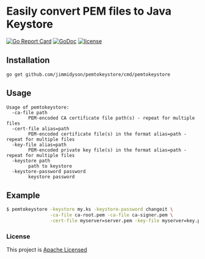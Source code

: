 # Easily convert PEM files to Java Keystore

[![Go Report Card](https://goreportcard.com/badge/github.com/jimmidyson/pemtokeystore)](https://goreportcard.com/report/github.com/jimmidyson/pemtokeystore)
[![GoDoc](https://godoc.org/github.com/jimmidyson/pemtokeystore?status.svg)](https://godoc.org/github.com/jimmidyson/pemtokeystore)
[![license](https://img.shields.io/github/license/jimmidyson/pemtokeystore.svg)](https://github.com/jimmidyson/pemtokeystore)

## Installation

    go get github.com/jimmidyson/pemtokeystore/cmd/pemtokeystore

## Usage
    Usage of pemtokeystore:
      -ca-file path
            PEM-encoded CA certificate file path(s) - repeat for multiple files
      -cert-file alias=path
            PEM-encoded certificate file(s) in the format alias=path - repeat for multiple files
      -key-file alias=path
            PEM-encoded private key file(s) in the format alias=path - repeat for multiple files
      -keystore path
            path to keystore
      -keystore-password password
            keystore password

## Example
```bash
$ pemtokeystore -keystore my.ks -keystore-password changeit \
                -ca-file ca-root.pem -ca-file ca-signer.pem \
                -cert-file myserver=server.pem -key-file myserver=key.pem
```

### License
This project is [Apache Licensed](LICENSE)